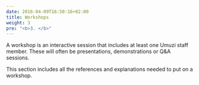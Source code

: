 ```yaml
---
date: 2016-04-09T16:50:16+02:00
title: Workshops
weight: 3
pre: "<b>3. </b>"
---
```


A workshop is an interactive session that includes at least one Umuzi staff member. These will often be presentations, demonstrations or Q&A sessions.

This section includes all the references and explanations needed to put on a workshop. 